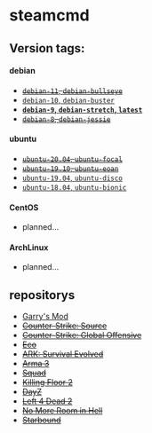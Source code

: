 # steamcmd

## Version tags:

#### debian
* ~~[`debian-11`, `debian-bullseye`](https://github.com/NetherKids/steamcmd/blob/master/debian/11-bullseye/Dockerfile)~~
* [`debian-10`, `debian-buster`](https://github.com/NetherKids/steamcmd/blob/master/debian/10-buster/Dockerfile)
* **[`debian-9`, `debian-stretch`, `latest`](https://github.com/NetherKids/steamcmd/blob/master/debian/9-stretch/Dockerfile)**
* ~~[`debian-8`, `debian-jessie`](https://github.com/NetherKids/steamcmd/blob/master/debian/8-jessie/Dockerfile)~~

#### ubuntu
* ~~[`ubuntu-20.04`, `ubuntu-focal`](https://github.com/NetherKids/steamcmd/blob/master/ubuntu/20.04-focal/Dockerfile)~~
* ~~[`ubuntu-19.10`, `ubuntu-eoan`](https://github.com/NetherKids/steamcmd/blob/master/ubuntu/19.10-eoan/Dockerfile)~~
* [`ubuntu-19.04`, `ubuntu-disco`](https://github.com/NetherKids/steamcmd/blob/master/ubuntu/19.10-disco/Dockerfile)
* [`ubuntu-18.04`, `ubuntu-bionic`](https://github.com/NetherKids/steamcmd/blob/master/ubuntu/18.10-bionic/Dockerfile)

#### CentOS
* planned...

#### ArchLinux
* planned...

## repositorys 
* [Garry's Mod](https://hub.docker.com/r/netherkids/gmod)
* ~~[Counter-Strike: Source](https://hub.docker.com/r/netherkids/css)~~
* ~~[Counter-Strike: Global Offensive](https://hub.docker.com/r/netherkids/csgo)~~
* ~~[Eco](https://hub.docker.com/r/netherkids/eco)~~
* ~~[ARK: Survival Evolved](https://hub.docker.com/r/netherkids/ark)~~
* ~~[Arma 3](https://hub.docker.com/r/netherkids/arma3)~~
* ~~[Squad](https://hub.docker.com/r/netherkids/squad)~~
* ~~[Killing Floor 2](https://hub.docker.com/r/netherkids/kf2)~~
* ~~[DayZ](https://hub.docker.com/r/netherkids/dayz)~~
* ~~[Left 4 Dead 2](https://hub.docker.com/r/netherkids/left4dead2)~~
* ~~[No More Room in Hell](https://hub.docker.com/r/netherkids/nomoreroominhell)~~
* ~~[Starbound](https://hub.docker.com/r/netherkids/starbound)~~
